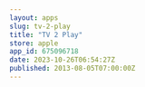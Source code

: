 ```yaml
---
layout: apps
slug: tv-2-play
title: "TV 2 Play"
store: apple
app_id: 675096718
date: 2023-10-26T06:54:27Z
published: 2013-08-05T07:00:00Z
---
```

